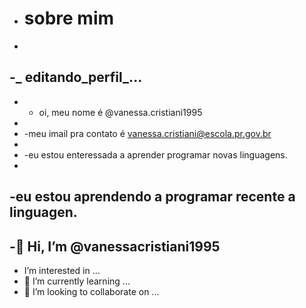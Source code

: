 - # sobre mim
-
-_ editando_perfil_...
- 
- - oi, meu nome é @vanessa.cristiani1995
- 
- -meu imail pra contato é vanessa.cristiani@escola.pr.gov.br
-
- -eu estou enteressada a aprender programar novas linguagens. 
-
-eu estou aprendendo a programar recente a linguagen.
-
-👋 Hi, I’m @vanessacristiani1995
- 
-  I’m interested in ...
- 🌱 I’m currently learning ...
- 💞️ I’m looking to collaborate on ...

<!---
vanessacristiani1995/vanessacristiani1995 is a ✨ special ✨ repository because its `README.md` (this file) appears on your GitHub profile.
You can click the Preview link to take a look at your changes.
--->
